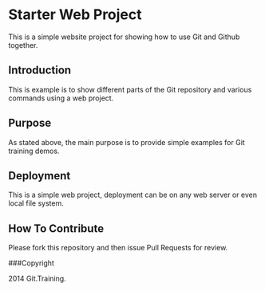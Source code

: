 # Starter Web Project

This is a simple website project for
showing how to use Git and Github together.

## Introduction

This is example is to show different parts
of the Git repository and various commands
using a web project.

## Purpose

As stated above, the main purpose is to 
provide simple examples for Git training 
demos.

## Deployment

This is a simple web project, deployment
can be on any web server or even local 
file system.

## How To Contribute

Please fork this repository and then issue Pull Requests for review.


###Copyright

2014 Git.Training.